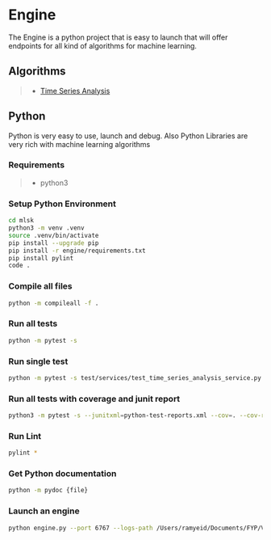 # Engine

The Engine is a python project that is easy to launch that will offer endpoints for all kind of algorithms for machine learning.

## Algorithms

> - [Time Series Analysis](services/TimeSeriesAnalysisService.md)

## Python

Python is very easy to use, launch and debug.
Also Python Libraries are very rich with machine learning algorithms

### Requirements

> - python3

### Setup Python Environment

```bash
cd mlsk
python3 -m venv .venv
source .venv/bin/activate
pip install --upgrade pip
pip install -r engine/requirements.txt
pip install pylint
code .
```

### Compile all files

```bash
python -m compileall -f .
```

### Run all tests

```bash
python -m pytest -s
```

### Run single test

```bash
python -m pytest -s test/services/test_time_series_analysis_service.py::TestTimeSeriesAnalysisService::test_forecast_service
```

### Run all tests with coverage and junit report

```bash
python3 -m pytest -s --junitxml=python-test-reports.xml --cov=. --cov-report xml:coverage.xml
```

### Run Lint

```bash
pylint *
```

### Get Python documentation

```bash
python -m pydoc {file}
```

### Launch an engine

```bash
python engine.py --port 6767 --logs-path /Users/ramyeid/Documents/FYP/V1/mlsk/build/logs/
```
